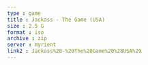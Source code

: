 ```yaml
---
type : game
title : Jackass - The Game (USA)
size : 2.5 G
format : iso
archive : zip
server : myrient
link2 : Jackass%20-%20The%20Game%20%28USA%29
---
```

